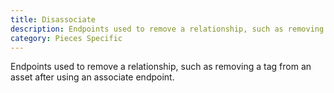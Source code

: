 ```yaml
---
title: Disassociate
description: Endpoints used to remove a relationship, such as removing a tag from an asset after using an associate endpoint.
category: Pieces Specific
---
```


Endpoints used to remove a relationship, such as removing a tag from an asset after using an associate endpoint.

